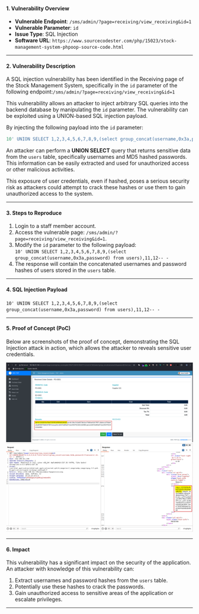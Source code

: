 #### 1. **Vulnerability Overview**

- **Vulnerable Endpoint**: `/sms/admin/?page=receiving/view_receiving&id=1`
- **Vulnerable Parameter**: `id`
- **Issue Type**: SQL Injection
- **Software URL**: `https://www.sourcecodester.com/php/15023/stock-management-system-phpoop-source-code.html`

---

#### 2. **Vulnerability Description**

A SQL injection vulnerability has been identified in the Receiving page of the Stock Management System, specifically in the `id` parameter of the following endpoint:`/sms/admin/?page=receiving/view_receiving&id=1`

This vulnerability allows an attacker to inject arbitrary SQL queries into the backend database by manipulating the `id` parameter. The vulnerability can be exploited using a UNION-based SQL injection payload.

By injecting the following payload into the `id` parameter:

``` SQL
10' UNION SELECT 1,2,3,4,5,6,7,8,9,(select group_concat(username,0x3a,password) from users),11,12-- -
```

An attacker can perform a **UNION SELECT** query that returns sensitive data from the `users` table, specifically usernames and MD5 hashed passwords. This information can be easily extracted and used for unauthorized access or other malicious activities.

This exposure of user credentials, even if hashed, poses a serious security risk as attackers could attempt to crack these hashes or use them to gain unauthorized access to the system.

---

#### 3. **Steps to Reproduce**

1. Login to a staff member account.
2. Access the vulnerable page: `/sms/admin/?page=receiving/view_receiving&id=1`.
3. Modify the `id` parameter to the following payload:  
    `10' UNION SELECT 1,2,3,4,5,6,7,8,9,(select group_concat(username,0x3a,password) from users),11,12-- -`
4. The response will contain the concatenated usernames and password hashes of users stored in the `users` table.

---

#### 4. **SQL Injection Payload**

`10' UNION SELECT 1,2,3,4,5,6,7,8,9,(select group_concat(username,0x3a,password) from users),11,12-- -`

---

#### 5. **Proof of Concept (PoC)**

Below are screenshots of the proof of concept, demonstrating the SQL Injection attack in action, which allows the attacker to reveals sensitive user credentials.

![1](https://github.com/th3w0lf-1337/Vulnerabilities/blob/main/SMS-PHP/SQLi/Receiving/Receiving-1.png)
![2](https://github.com/th3w0lf-1337/Vulnerabilities/blob/main/SMS-PHP/SQLi/Receiving/Receiving-2.png)

---

#### 6. **Impact**

This vulnerability has a significant impact on the security of the application. An attacker with knowledge of this vulnerability can:

1. Extract usernames and password hashes from the `users` table.
2. Potentially use these hashes to crack the passwords.
3. Gain unauthorized access to sensitive areas of the application or escalate privileges.

---
